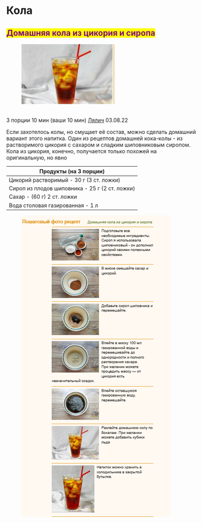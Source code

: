 # Кола

## <mark style="color:purple;">Домашняя кола из цикория и сиропа</mark>



<figure><img src="../../.gitbook/assets/Снимок экрана 2024-05-07 225901 (1).png" alt=""><figcaption></figcaption></figure>

\
&#x20;3 порции 10 мин (ваши 10 мин) [Лялич](https://www.russianfood.com/blogs/?id=321154)   03.08.22

Если захотелось колы, но смущает её состав, можно сделать домашний вариант этого напитка. Один из рецептов домашней кока-колы - из растворимого цикория с сахаром и сладким шиповниковым сиропом. Кола из цикория, конечно, получается только похожей на оригинальную, но явно

| Продукты (на 3 порции)                         |
| ---------------------------------------------- |
| Цикорий растворимый - 30 г (3 ст. ложки)       |
| Сироп из плодов шиповника - 25 г (2 ст. ложки) |
| Сахар - (60 г) 2 ст. ложки                     |
| Вода столовая газированная - 1 л               |



<figure><img src="../../.gitbook/assets/Снимок экрана 2024-05-07 225901 (2).png" alt=""><figcaption></figcaption></figure>
